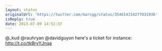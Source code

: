 ```yaml
---
layout: status
originalUrl: 'https://twitter.com/marcgg/status/354614154277031936'
isReply: true
date: 2013-07-09 14:52:57
---
```


@_kud @rauhryan @davidguyon here's a ticket for instance:  http://t.co/tkBryYJnqa

